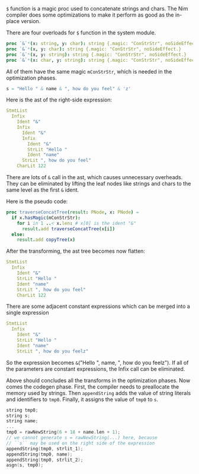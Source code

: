 `$` function is a magic proc used to concatenate strings and chars. The Nim compiler does some optimizations to make it perform as good as the in-place version.

There are four overloads for `$` function in the system module.

```nim
proc `&`*(x: string, y: char): string {.magic: "ConStrStr", noSideEffect.}
proc `&`*(x, y: char): string {.magic: "ConStrStr", noSideEffect.}
proc `&`*(x, y: string): string {.magic: "ConStrStr", noSideEffect.}
proc `&`*(x: char, y: string): string {.magic: "ConStrStr", noSideEffect.}
```

All of them have the same magic `mConStrStr`, which is needed in the optimization phases. 

```nim
s = "Hello " & name & ", how do you feel" & 'z'
```

Here is the ast of the right-side expression:

```nim
StmtList
  Infix
    Ident "&"
    Infix
      Ident "&"
      Infix
        Ident "&"
        StrLit "Hello "
        Ident "name"
      StrLit ", how do you feel"
    CharLit 122
```

There are lots of `&` call in the ast, which causes unnecessary overheads. They can be eliminated by lifting the leaf nodes like strings and chars to the same level as the first `&` ident. 

Here is the pseudo code:
```nim
proc traverseConcatTree(result: PNode, x: PNode) =
  if x.hasMagic(mConStrStr):
    for i in 1 ..< x.len: # x[0] is the ident "&"
      result.add traverseConcatTree(x[i])
  else:
    result.add copyTree(x)
```

After the transforming, the ast tree becomes now flatten:

```nim
StmtList
  Infix
    Ident "&"
    StrLit "Hello "
    Ident "name"
    StrLit ", how do you feel"
    CharLit 122
```

There are some adjacent constant expressions which can be merged into a single expression

```nim
StmtList
  Infix
    Ident "&"
    StrLit "Hello "
    Ident "name"
    StrLit ", how do you feelz"
```

So the expression becomes `&`("Hello ", name, ", how do you feelz"). If all of the parameters are constant expressions, the Infix call can be eliminated.

Above should concludes all the transforms in the optimization phases. Now comes the codegen phase. First, the compiler needs to preallocate the memory used by strings. Then `appendString` adds the value of string literals and identifiers to `tmp0`. Finally, it assigns the value of `tmp0`
to `s`.


```c
string tmp0;
string s;
string name;
...
tmp0 = rawNewString(6 + 18 + name.len + 1);
// we cannot generate s = rawNewString(...) here, because
// ``s`` may be used on the right side of the expression
appendString(tmp0, strlit_1);
appendString(tmp0, name);
appendString(tmp0, strlit_2);
asgn(s, tmp0);
```